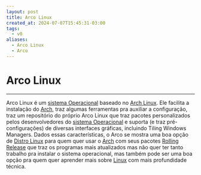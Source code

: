 ```yaml
---
layout: post
title: Arco Linux
created_at: 2024-07-07T15:45:31-03:00
tags:
  - v0
aliases:
  - Arco Linux
  - Arco
---
```

# Arco Linux
----

Arco Linux é um [sistema Operacional](api/2024/06/2024-06-30-Sistema_Operacional.md) baseado no [Arch Linux](api/2024/06/2024-06-30-Arch_Linux.md). Ele facilita a instalação do [Arch](api/2024/06/2024-06-30-Arch_Linux.md), traz algumas ferramentas pra auxiliar a configuração, traz um repositório do próprio Arco Linux que traz pacotes personalizados pelos desenvolvedores do [sistema Operacional](api/2024/06/2024-06-30-Sistema_Operacional.md) e suporta (e traz pré-configurações) de diversas interfaces gráficas, incluindo Tiling Windows Managers. Dados essas características, o Arco se mostra uma boa opção de [Distro Linux](api/2024/06/2024-06-30-Distro_Linux.md) para quem quer usar o [Arch](api/2024/06/2024-06-30-Arch_Linux.md) com seus pacotes [Rolling Release](_insight/2024/07/2024-07-07-Rolling_Release.md) que traz os programas mais atualizados mas não quer ter tanto trabalho pra instalar o sistema operacional, mas também pode ser uma boa opção pra quem quer aprender mais sobre [Linux](api/2024/06/2024-06-30-Linux.md) com mais profundidade técnica.